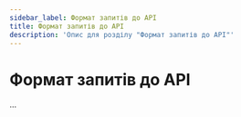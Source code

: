 ```yaml
---
sidebar_label: Формат запитів до API
title: Формат запитів до API
description: 'Опис для розділу "Формат запитів до API"'
---
```


# Формат запитів до API

...
